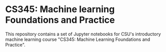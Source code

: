 # CS345:  Machine learning Foundations and Practice

This repository contains a set of Jupyter notebooks for CSU's introductory machine learning course "CS345:  Machine Learning Foundations and Practice".
